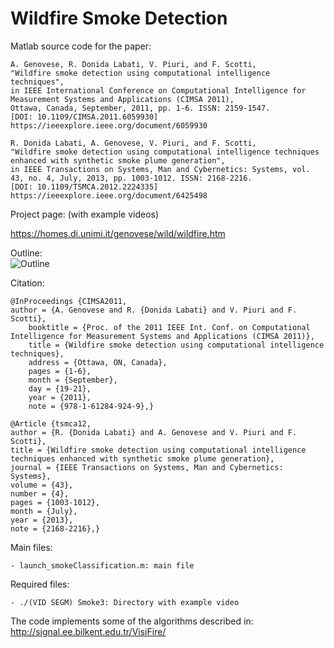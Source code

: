 # Wildfire Smoke Detection

Matlab source code for the paper:

	A. Genovese, R. Donida Labati, V. Piuri, and F. Scotti, 
    "Wildfire smoke detection using computational intelligence techniques", 
    in IEEE International Conference on Computational Intelligence for Measurement Systems and Applications (CIMSA 2011), 
    Ottawa, Canada, September, 2011, pp. 1-6. ISSN: 2159-1547. 
    [DOI: 10.1109/CIMSA.2011.6059930]
    https://ieeexplore.ieee.org/document/6059930
    
    R. Donida Labati, A. Genovese, V. Piuri, and F. Scotti, 
    "Wildfire smoke detection using computational intelligence techniques enhanced with synthetic smoke plume generation", 
    in IEEE Transactions on Systems, Man and Cybernetics: Systems, vol. 43, no. 4, July, 2013, pp. 1003-1012. ISSN: 2168-2216. 
    [DOI: 10.1109/TSMCA.2012.2224335]
    https://ieeexplore.ieee.org/document/6425498

Project page:
(with example videos)

https://homes.di.unimi.it/genovese/wild/wildfire.htm

Outline:<br/>
![Outline](https://homes.di.unimi.it/genovese/wild/imgs/Picture1small_2.png "Outline")

Citation:

	@InProceedings {CIMSA2011,
	author = {A. Genovese and R. {Donida Labati} and V. Piuri and F. Scotti},
        booktitle = {Proc. of the 2011 IEEE Int. Conf. on Computational Intelligence for Measurement Systems and Applications (CIMSA 2011)},
        title = {Wildfire smoke detection using computational intelligence techniques},
        address = {Ottawa, ON, Canada},
        pages = {1-6},
        month = {September},
        day = {19-21},
        year = {2011},
        note = {978-1-61284-924-9},}
	
	@Article {tsmca12,
	author = {R. {Donida Labati} and A. Genovese and V. Piuri and F. Scotti},
	title = {Wildfire smoke detection using computational intelligence techniques enhanced with synthetic smoke plume generation},
	journal = {IEEE Transactions on Systems, Man and Cybernetics: Systems},
	volume = {43},
	number = {4},
	pages = {1003-1012},
	month = {July},
	year = {2013},
	note = {2168-2216},}

Main files:

    - launch_smokeClassification.m: main file

Required files:

    - ./(VID SEGM) Smoke3: Directory with example video
    
The code implements some of the algorithms described in:
http://signal.ee.bilkent.edu.tr/VisiFire/
